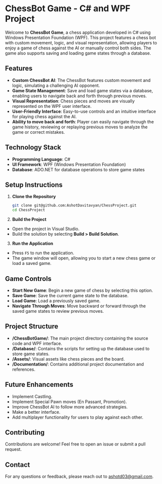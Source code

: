 # ChessBot Game - C# and WPF Project

Welcome to **ChessBot Game**, a chess application developed in C# using Windows Presentation Foundation (WPF). This project features a chess bot with custom movement, logic, and visual representation, allowing players to enjoy a game of chess against the AI or manually control both sides. The game also supports saving and loading game states through a database.

## Features

- **Custom ChessBot AI**: The ChessBot features custom movement and logic, simulating a challenging AI opponent.
- **Game State Management**: Save and load game states via a database, enabling users to navigate back and forth through previous moves.
- **Visual Representation**: Chess pieces and moves are visually represented on the WPF user interface.
- **User-Friendly Interface**: Easy-to-use controls and an intuitive interface for playing chess against the AI.
- **Ability to move back and forth**: Player can easily navigate through the game history, reviewing or replaying previous moves to analyze the game or correct mistakes.

## Technology Stack

- **Programming Language**: C#
- **UI Framework**: WPF (Windows Presentation Foundation)
- **Database**: ADO.NET for database operations to store game states

## Setup Instructions

1. **Clone the Repository**
   ```bash
   git clone git@github.com:AshotDavitavyan/ChessProject.git
   cd ChessProject

2. **Build the Project**

- Open the project in Visual Studio.
- Build the solution by selecting **Build > Build Solution**.

3. **Run the Application**

- Press `F5` to run the application.
- The game window will open, allowing you to start a new chess game or load a saved game.

## Game Controls

- **Start New Game**: Begin a new game of chess by selecting this option.
- **Save Game**: Save the current game state to the database.
- **Load Game**: Load a previously saved game.
- **Navigate Through Moves**: Move backward or forward through the saved game states to review previous moves.

## Project Structure

- **/ChessBotGame/**: The main project directory containing the source code and WPF interface.
- **/Database/**: Contains the scripts for setting up the database used to store game states.
- **/Assets/**: Visual assets like chess pieces and the board.
- **/Documentation/**: Contains additional project documentation and references.

## Future Enhancements

- Implement Castling.
- Implement Special Pawn moves (En Passant, Promotion).
- Improve ChessBot AI to follow more advanced strategies.
- Make a better interface.
- Add multiplayer functionality for users to play against each other.

## Contributing

Contributions are welcome! Feel free to open an issue or submit a pull request.

## Contact

For any questions or feedback, please reach out to ashotd03@gmail.com.

